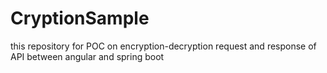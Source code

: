 # CryptionSample
this repository for POC on encryption-decryption request and response of API between angular and spring boot
